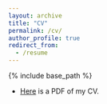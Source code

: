 ```yaml
---
layout: archive
title: "CV"
permalink: /cv/
author_profile: true
redirect_from:
  - /resume
---
```


{% include base_path %}

* [Here](http://zihuiwu.github.io/files/yu_sun.pdf) is a PDF of my CV.
